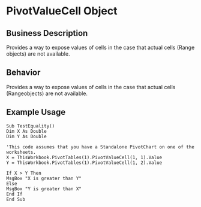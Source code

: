 # PivotValueCell Object

## Business Description
Provides a way to expose values of cells in the case that actual cells (Range objects) are not available.

## Behavior
Provides a way to expose values of cells in the case that actual cells (Rangeobjects) are not available.

## Example Usage
```vba
Sub TestEquality()
Dim X As Double
Dim Y As Double

'This code assumes that you have a Standalone PivotChart on one of the worksheets.
X = ThisWorkbook.PivotTables(1).PivotValueCell(1, 1).Value
Y = ThisWorkbook.PivotTables(1).PivotValueCell(1, 2).Value

If X > Y Then
MsgBox "X is greater than Y"
Else
MsgBox "Y is greater than X"
End If
End Sub
```